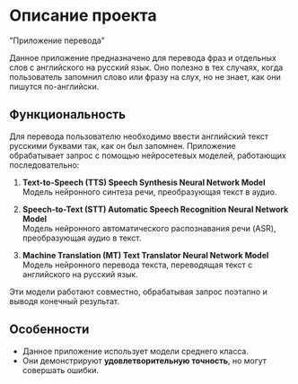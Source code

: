 # Описание проекта

"Приложение перевода"

Данное приложение предназначено для перевода фраз и отдельных слов с английского на русский язык. Оно полезно в тех случаях, когда пользователь запомнил слово или фразу на слух, но не знает, как они пишутся по-английски.

## Функциональность

Для перевода пользователю необходимо ввести английский текст русскими буквами так, как он был запомнен. Приложение обрабатывает запрос с помощью нейросетевых моделей, работающих последовательно:

1. **Text-to-Speech (TTS) Speech Synthesis Neural Network Model**  
   Модель нейронного синтеза речи, преобразующая текст в аудио.

2. **Speech-to-Text (STT) Automatic Speech Recognition Neural Network Model**  
   Модель нейронного автоматического распознавания речи (ASR), преобразующая аудио в текст.

3. **Machine Translation (MT) Text Translator Neural Network Model**  
   Модель нейронного перевода текста, переводящая текст с английского на русский язык.

Эти модели работают совместно, обрабатывая запрос поэтапно и выводя конечный результат.

## Особенности

- Данное приложение использует модели среднего класса. 
- Они демонстрируют **удовлетворительную точность**, но могут совершать ошибки. 

